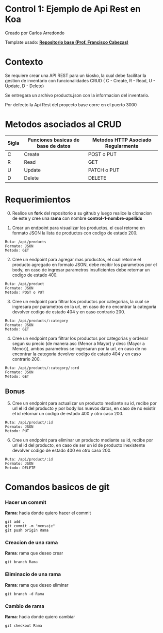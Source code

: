 # Control 1:  **Ejemplo de Api Rest en Koa**

Creado por Carlos Arredondo

Template usado: **[Repositorio base (Prof. Francisco Cabezas)](https://github.com/tel335/basic_rest_api)**

# Contexto
Se requiere crear una API REST para un kiosko, la cual debe facilitar la gestion de inventario con funcionalidades CRUD ( C - Create, R - Read, U - Update, D - Delete)

Se entregara un archivo products.json con la informacion del inventario.

Por defecto la Api Rest del proyecto base corre en el puerto 3000

# Metodos asociados al CRUD

| Sigla | Funciones basicas de base de datos   | Metodos HTTP Asociado Regularmente |
| -------- | -------- | ------- |
| C  | Create | POST o PUT    |
| R  | Read | GET     |
| U  | Update | PATCH o PUT  |
| D  | Delete | DELETE    |

# Requerimientos

0. Realice un **fork** del repositorio a su github y luego realice la clonacion de este y cree una **rama** con nombre **control-1-nombre-apellido**

1. Crear un endpoint para visualizar los productos, el cual retorne en formato JSON la lista de productos con codigo de estado 200.

~~~
Ruta: /api/products
Formato: JSON
Metodo: GET
~~~

2. Cree un endpoint para agregar mas productos, el cual retorne el producto agregado en formato JSON, debe recibir los parametros por el body, en caso de ingresar parametros insuficientes debe retornar un codigo de estado 400.

~~~
Ruta: /api/product
Formato: JSON
Metodo: POST o PUT
~~~

3. Cree un endpoint para filtrar los productos por categorias, la cual se ingresara por parametros en la url, en caso de no encontrar la categoria devolver codigo de estado 404 y en caso contrario 200.

~~~
Ruta: /api/products/:category
Formato: JSON
Metodo: GET
~~~

4. Cree un endpoint para filtrar los productos por categorias y ordenar segun su precio (de manera asc (Menor a Mayor) y desc (Mayor a Menor)), ambos parametros se ingresaran por la url, en caso de no encontrar la categoria devolver codigo de estado 404 y en caso contrario 200.

~~~
Ruta: /api/products/:category/:ord
Formato: JSON
Metodo: GET
~~~

## Bonus

5. Cree un endpoint para actualizar un producto mediante su id, recibe por url el id del producto y por body los nuevos datos, en caso de no existir el id retornar un codigo de estado 400 y otro caso 200.

~~~
Ruta: /api/product/:id
Formato: JSON
Metodo: PUT
~~~

6. Cree un endpoint para eliminar un producto mediante su id, recibe por url el id del producto, en caso de ser un id de producto inexistente devolver codigo de estado 400 en otro caso 200.

~~~
Ruta: /api/product/:id
Formato: JSON
Metodo: DELETE
~~~

# Comandos basicos de git

### Hacer un commit

**Rama**: hacia donde quiero hacer el commit

~~~
git add .
git commit -m "mensaje"
git push origin Rama
~~~

### Creacion de una rama

**Rama**: rama que deseo crear

~~~
git branch Rama
~~~

### Eliminacio de una rama

**Rama**: rama que deseo eliminar
~~~
git branch -d Rama
~~~

### Cambio de rama

**Rama**: hacia donde quiero cambiar

~~~
git checkout Rama
~~~